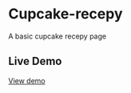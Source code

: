 # Cupcake-recepy
A basic cupcake recepy page


## Live Demo

[View demo](https://patriciamasioni.github.io/Barbershop/)

